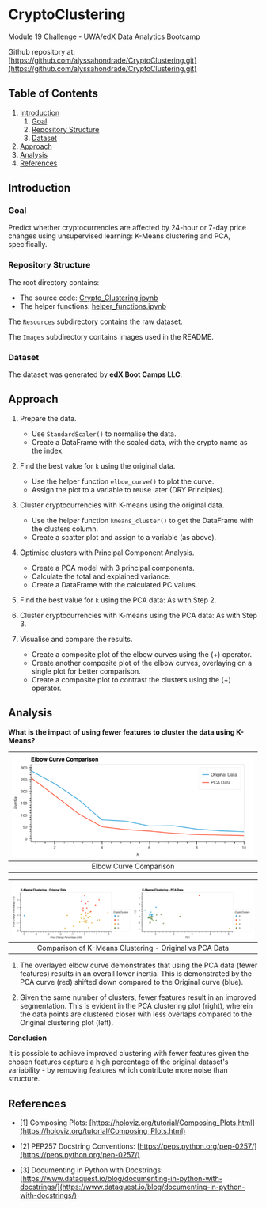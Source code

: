 # CryptoClustering
Module 19 Challenge - UWA/edX Data Analytics Bootcamp

Github repository at: [https://github.com/alyssahondrade/CryptoClustering.git](https://github.com/alyssahondrade/CryptoClustering.git)


## Table of Contents
1. [Introduction](https://github.com/alyssahondrade/CryptoClustering#introduction)
    1. [Goal](https://github.com/alyssahondrade/CryptoClustering#goal)
    2. [Repository Structure](https://github.com/alyssahondrade/CryptoClustering#repository-structure)
    3. [Dataset](https://github.com/alyssahondrade/CryptoClustering#dataset)
2. [Approach](https://github.com/alyssahondrade/CryptoClustering#approach)
3. [Analysis](https://github.com/alyssahondrade/CryptoClustering#analysis)
4. [References](https://github.com/alyssahondrade/CryptoClustering#references)


## Introduction

### Goal
Predict whether cryptocurrencies are affected by 24-hour or 7-day price changes using unsupervised learning: K-Means clustering and PCA, specifically.

### Repository Structure
The root directory contains:
- The source code: [Crypto_Clustering.ipynb](https://github.com/alyssahondrade/CryptoClustering/blob/main/Crypto_Clustering.ipynb)
- The helper functions: [helper_functions.ipynb](https://github.com/alyssahondrade/CryptoClustering/blob/main/helper_functions.ipynb)

The `Resources` subdirectory contains the raw dataset.

The `Images` subdirectory contains images used in the README.

### Dataset
The dataset was generated by **edX Boot Camps LLC**.


## Approach
1. Prepare the data.
    - Use `StandardScaler()` to normalise the data.
    - Create a DataFrame with the scaled data, with the crypto name as the index.

2. Find the best value for `k` using the original data.
    - Use the helper function `elbow_curve()` to plot the curve.
    - Assign the plot to a variable to reuse later (DRY Principles).

3. Cluster cryptocurrencies with K-means using the original data.
    - Use the helper function `kmeans_cluster()` to get the DataFrame with the clusters column.
    - Create a scatter plot and assign to a variable (as above).

4. Optimise clusters with Principal Component Analysis.
    - Create a PCA model with 3 principal components.
    - Calculate the total and explained variance.
    - Create a DataFrame with the calculated PC values.

5. Find the best value for `k` using the PCA data: As with Step 2.

6. Cluster cryptocurrencies with K-means using the PCA data: As with Step 3.

7. Visualise and compare the results.
    - Create a composite plot of the elbow curves using the (+) operator.
    - Create another composite plot of the elbow curves, overlaying on a single plot for better comparison.
    - Create a composite plot to contrast the clusters using the (+) operator.


## Analysis
__What is the impact of using fewer features to cluster the data using K-Means?__

|![elbow_curve_comparison](https://github.com/alyssahondrade/CryptoClustering/blob/main/Images/elbow_curve_comparison.png)|
|:---:|
|Elbow Curve Comparison|

|![clustering_comparison](https://github.com/alyssahondrade/CryptoClustering/blob/main/Images/clustering_comparison.png)|
|:---:|
|Comparison of K-Means Clustering - Original vs PCA Data|

1. The overlayed elbow curve demonstrates that using the PCA data (fewer features) results in an overall lower inertia. This is demonstrated by the PCA curve (red) shifted down compared to the Original curve (blue).


2. Given the same number of clusters, fewer features result in an improved segmentation. This is evident in the PCA clustering plot (right), wherein the data points are clustered closer with less overlaps compared to the Original clustering plot (left).


__Conclusion__

It is possible to achieve improved clustering with fewer features given the chosen features capture a high percentage of the original dataset's variability - by removing features which contribute more noise than structure.


## References
- [1] Composing Plots: [https://holoviz.org/tutorial/Composing_Plots.html](https://holoviz.org/tutorial/Composing_Plots.html)

- [2] PEP257 Docstring Conventions: [https://peps.python.org/pep-0257/](https://peps.python.org/pep-0257/)

- [3] Documenting in Python with Docstrings: [https://www.dataquest.io/blog/documenting-in-python-with-docstrings/](https://www.dataquest.io/blog/documenting-in-python-with-docstrings/)